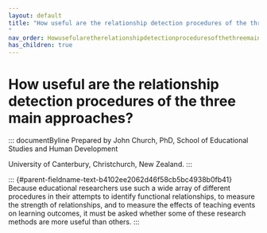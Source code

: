 ```yaml
---
layout: default
title: "How useful are the relationship detection procedures of the three main approaches? 
"
nav_order: Howusefularetherelationshipdetectionproceduresofthethreemainapproaches
has_children: true
---
```

# How useful are the relationship detection procedures of the three main approaches? 


::: documentByline
Prepared by John Church, PhD, School of Educational Studies and Human
Development

University of Canterbury, Christchurch, New Zealand.
:::

::: {#parent-fieldname-text-b4102ee2062d46f58cb5bc4938b0fb41}
Because educational researchers use such a wide array of different
procedures in their attempts to identify functional relationships, to
measure the strength of relationships, and to measure the effects of
teaching events on learning outcomes, it must be asked whether some of
these research methods are more useful than others.
:::
